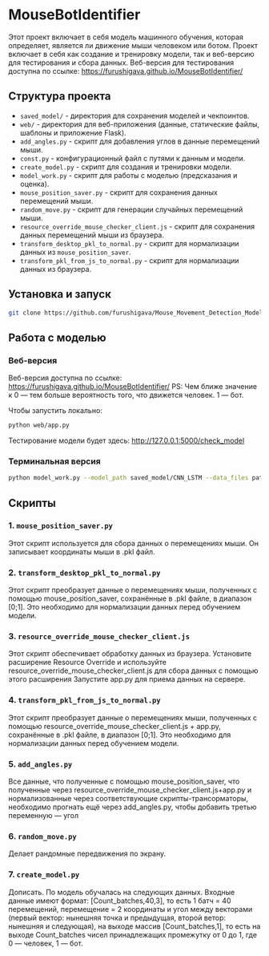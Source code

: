 # MouseBotIdentifier

Этот проект включает в себя модель машинного обучения, которая определяет, является ли движение мыши человеком или ботом. Проект включает в себя как создание и тренировку модели, так и веб-версию для тестирования и сбора данных. Веб-версия для тестирования доступна по ссылке: https://furushigava.github.io/MouseBotIdentifier/

## Структура проекта

- `saved_model/` - директория для сохранения моделей и чекпоинтов.
- `web/` - директория для веб-приложения (данные, статические файлы, шаблоны и приложение Flask).
- `add_angles.py` - скрипт для добавления углов в данные перемещений мыши.
- `const.py` - конфигурационный файл с путями к данным и модели.
- `create_model.py` - скрипт для создания и тренировки модели.
- `model_work.py` - скрипт для работы с моделью (предсказания и оценка).
- `mouse_position_saver.py` - скрипт для сохранения данных перемещений мыши.
- `random_move.py` - скрипт для генерации случайных перемещений мыши.
- `resource_override_mouse_checker_client.js` - скрипт для сохранения данных перемещений мыши из браузера.
- `transform_desktop_pkl_to_normal.py` - скрипт для нормализации данных из `mouse_position_saver`.
- `transform_pkl_from_js_to_normal.py` - скрипт для нормализации данных из браузера.

## Установка и запуск

```bash
git clone https://github.com/furushigava/Mouse_Movement_Detection_Model
```

## Работа с моделью

### Веб-версия

Веб-версия доступна по ссылке: https://furushigava.github.io/MouseBotIdentifier/
PS: Чем ближе значение к 0 — тем больше вероятность того, что движется человек. 1 — бот.

Чтобы запустить локально:
```bash
python web/app.py
```
Тестирование модели будет здесь: http://127.0.0.1:5000/check_model

### Терминальная версия

```bash
python model_work.py --model_path saved_model/CNN_LSTM --data_files path_to_your_pkl_file
```

## Скрипты

### 1. `mouse_position_saver.py`

Этот скрипт используется для сбора данных о перемещениях мыши. Он записывает координаты мыши в .pkl файл.

### 2. `transform_desktop_pkl_to_normal.py`

Этот скрипт преобразует данные о перемещениях мыши, полученных с помощью mouse_position_saver, сохранённые в .pkl файле, в диапазон [0;1]. Это необходимо для нормализации данных перед обучением модели.

### 3. `resource_override_mouse_checker_client.js`

Этот скрипт обеспечивает обработку данных из браузера. Установите расширение Resource Override и используйте resource_override_mouse_checker_client.js для сбора данных с помощью этого расширения Запустите app.py для приема данных на сервере.

### 4. `transform_pkl_from_js_to_normal.py`

Этот скрипт преобразует данные о перемещениях мыши, полученных с помощью resource_override_mouse_checker_client.js + app.py, сохранённые в .pkl файле, в диапазон [0;1]. Это необходимо для нормализации данных перед обучением модели.

### 5. `add_angles.py`

Все данные, что полученные с помощью mouse_position_saver, что полученные через resource_override_mouse_checker_client.js+app.py и нормализованные через соответствующие скрипты-трансорматоры, необходимо прогнать ещё через add_angles.py, чтобы добавить третью переменную — угол

### 6. `random_move.py`

Делает рандомные передвижения по экрану.

### 7. `create_model.py`

Дописать. По модель обучалась на следующих данных. Входные данные имеют формат: [Count_batches,40,3], то есть 1 батч = 40 перемещений, перемещение = 2 координаты и угол между векторами (первый вектор: нынешняя точка и предыдущая, второй ветор: нынешняя и следующая), на выходе массив [Count_batches,1], то есть на выходе Count_batches чисел принадлежащих промежутку от 0 до 1, где 0 — человек, 1 — бот.
